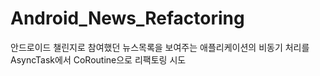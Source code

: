 # Android_News_Refactoring
안드로이드 챌린지로 참여했던 뉴스목록을 보여주는 애플리케이션의 비동기 처리를 AsyncTask에서 CoRoutine으로 리팩토링 시도
